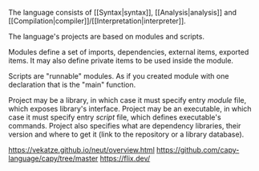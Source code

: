 The language consists of [[Syntax|syntax]], [[Analysis|analysis]] and [[Compilation|compiler]]/[[Interpretation|interpreter]].

The language's projects are based on modules and scripts.

Modules define a set of imports, dependencies, external items, exported items.
It may also define private items to be used inside the module.

Scripts are "runnable" modules. As if you created module with one declaration that is the "main" function.

Project may be a library, in which case it must specify entry _module_ file, which exposes library's interface.
Project may be an executable, in which case it must specify entry _script_ file, which defines executable's commands.
Project also specifies what are dependency libraries, their version and where to get it (link to the repository or a library database).

https://vekatze.github.io/neut/overview.html
https://github.com/capy-language/capy/tree/master
https://flix.dev/